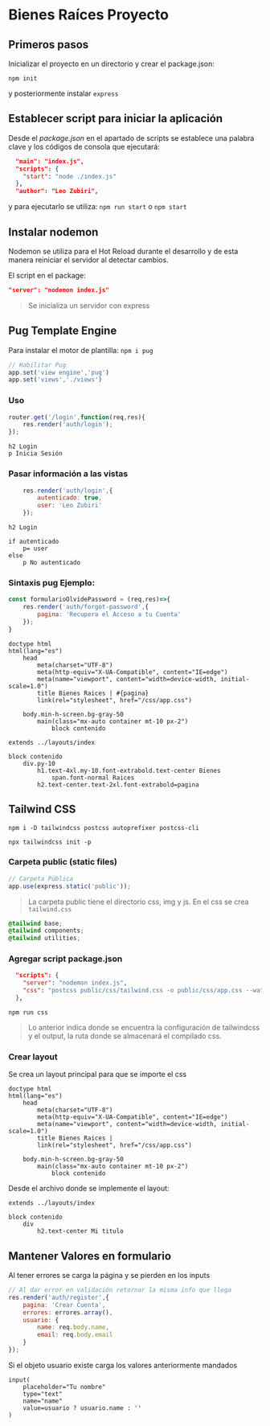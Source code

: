 # Bienes Raíces Proyecto

## Primeros pasos

Inicializar el proyecto en un directorio y crear el package.json:

```npm init```

y posteriormente instalar `express`

## Establecer script para iniciar la aplicación

Desde el *package.json* en el apartado de scripts se establece una palabra clave y los códigos de consola que ejecutará:

```json title="package.json"
  "main": "index.js",
  "scripts": {
    "start": "node ./index.js"
  },
  "author": "Leo Zubiri",
```

y para ejecutarlo se utiliza: `npm run start` o `npm start`

## Instalar nodemon

Nodemon se utiliza para el Hot Reload durante el desarrollo y de esta manera reiniciar el servidor al detectar cambios.

El script en el package:

```json
"server": "nodemon index.js"
```

> Se inicializa un servidor con express

## Pug Template Engine

Para instalar el motor de plantilla: ```npm i pug```

```js app="index.js con servidor express"
// Habilitar Pug
app.set('view engine','pug')
app.set('views','./views')
```

### Uso

```js
router.get('/login',function(req,res){
    res.render('auth/login');
});
```

```pug title="./views/auth/login.pug"
h2 Login 
p Inicia Sesión 
```

### Pasar información a las vistas

```js
    res.render('auth/login',{
        autenticado: true,
        user: 'Leo Zubiri'
    });
```

```pug title="./views/auth/login.pug"
h2 Login 

if autenticado
    p= user 
else 
    p No autenticado

```

### Sintaxis pug Ejemplo:

```js title="userController.js"
const formularioOlvidePassword = (req,res)=>{
    res.render('auth/forgot-password',{
        pagina: 'Recupera el Acceso a tu Cuenta'
    });
}
```

```pug title="Layout index.pug"
doctype html
html(lang="es")
    head
        meta(charset="UTF-8")
        meta(http-equiv="X-UA-Compatible", content="IE=edge")
        meta(name="viewport", content="width=device-width, initial-scale=1.0")
        title Bienes Raices | #{pagina}
        link(rel="stylesheet", href="/css/app.css")
    
    body.min-h-screen.bg-gray-50
        main(class="mx-auto container mt-10 px-2")
            block contenido

```

```pug title="forgot-password.pug"
extends ../layouts/index

block contenido
    div.py-10
        h1.text-4xl.my-10.font-extrabold.text-center Bienes
            span.font-normal Raices
        h2.text-center.text-2xl.font-extrabold=pagina
```

## Tailwind CSS

```npm i -D tailwindcss postcss autoprefixer postcss-cli```

```npx tailwindcss init -p```

### Carpeta public (static files)

```js title="index.js"
// Carpeta Pública
app.use(express.static('public'));
```

> La carpeta public tiene el directorio css, img y js. En el css se crea `tailwind.css`

```css
@tailwind base;
@tailwind components;
@tailwind utilities;
```

### Agregar script package.json

```json
  "scripts": {
    "server": "nodemon index.js",
    "css": "postcss public/css/tailwind.css -o public/css/app.css --watch"
  },
```

`npm run css`

> Lo anterior indica donde se encuentra la configuración de tailwindcss y el output, la ruta donde se almacenará el compilado css.


### Crear layout

Se crea un layout principal para que se importe el css

```pug title="./views/layouts/index.pug"
doctype html
html(lang="es")
    head
        meta(charset="UTF-8")
        meta(http-equiv="X-UA-Compatible", content="IE=edge")
        meta(name="viewport", content="width=device-width, initial-scale=1.0")
        title Bienes Raices |
        link(rel="stylesheet", href="/css/app.css")
    
    body.min-h-screen.bg-gray-50
        main(class="mx-auto container mt-10 px-2")
            block contenido

```

Desde el archivo donde se implemente el layout:

```pug
extends ../layouts/index

block contenido
    div
        h2.text-center Mi titulo
```

## Mantener Valores en formulario

Al tener errores se carga la página y se pierden en los inputs

```js
// Al dar error en validación retornar la misma info que llega
res.render('auth/register',{
    pagina: 'Crear Cuenta',
    errores: errores.array(),
    usuario: {
        name: req.body.name,
        email: req.body.email
    }
});
```

Si el objeto usuario existe carga los valores anteriormente mandados

```pug
input(
    placeholder="Tu nombre"
    type="text"
    name="name"
    value=usuario ? usuario.name : ''
)
```


